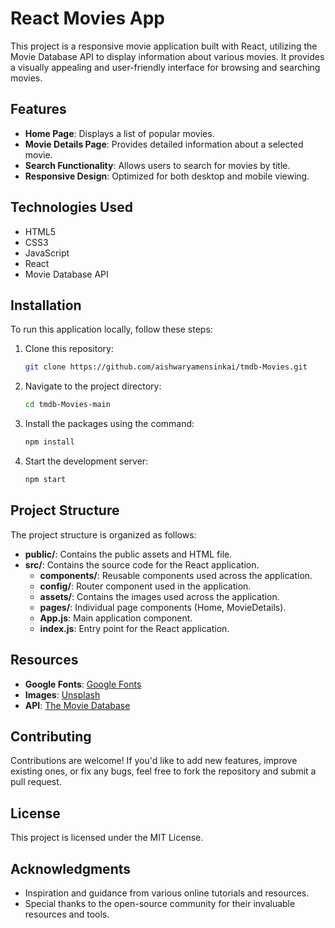 # React Movies App

This project is a responsive movie application built with React, utilizing the Movie Database API to display information about various movies. It provides a visually appealing and user-friendly interface for browsing and searching movies.

## Features

- **Home Page**: Displays a list of popular movies.
- **Movie Details Page**: Provides detailed information about a selected movie.
- **Search Functionality**: Allows users to search for movies by title.
- **Responsive Design**: Optimized for both desktop and mobile viewing.

## Technologies Used

- HTML5
- CSS3
- JavaScript
- React
- Movie Database API

## Installation

To run this application locally, follow these steps:

1. Clone this repository:

    ```bash
    git clone https://github.com/aishwaryamensinkai/tmdb-Movies.git
    ```

2. Navigate to the project directory:

    ```bash
    cd tmdb-Movies-main
    ```

3. Install the packages using the command:

    ```bash
    npm install
    ```

4. Start the development server:

    ```bash
    npm start
    ```

## Project Structure

The project structure is organized as follows:

- **public/**: Contains the public assets and HTML file.
- **src/**: Contains the source code for the React application.
  - **components/**: Reusable components used across the application.
  - **config/**: Router component used in the application.
  - **assets/**: Contains the images used across the application.
  - **pages/**: Individual page components (Home, MovieDetails).
  - **App.js**: Main application component.
  - **index.js**: Entry point for the React application.

## Resources

- **Google Fonts**: [Google Fonts](https://fonts.google.com/)
- **Images**: [Unsplash](https://unsplash.com/)
- **API**: [The Movie Database](https://www.themoviedb.org/)

## Contributing

Contributions are welcome! If you'd like to add new features, improve existing ones, or fix any bugs, feel free to fork the repository and submit a pull request.

## License

This project is licensed under the MIT License.

## Acknowledgments

- Inspiration and guidance from various online tutorials and resources.
- Special thanks to the open-source community for their invaluable resources and tools.
